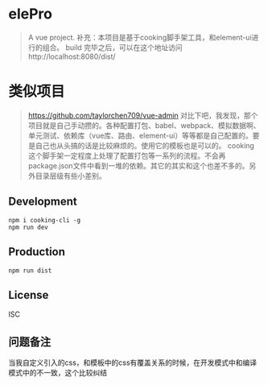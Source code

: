 # elePro
> A vue project.
> 补充：本项目是基于cooking脚手架工具，和element-ui进行的组合。
> build 完毕之后，可以在这个地址访问  http://localhost:8080/dist/

# 类似项目
> https://github.com/taylorchen709/vue-admin
> 对比下吧，我发现，那个项目就是自己手动攒的。各种配置打包、babel、webpack、模拟数据啊、单元测试、依赖库（vue库、路由、element-ui）等等都是自己配置的。要是自己也从头搞的话是比较麻烦的。使用它的模板也是可以的。
> cooking 这个脚手架一定程度上处理了配置打包等一系列的流程。不会再package.json文件中看到一堆的依赖。其它的其实和这个也差不多的。另外目录层级有些小差别。

## Development

```shell
npm i cooking-cli -g
npm run dev
```

## Production
```
npm run dist
```

## License
ISC

## 问题备注
当我自定义引入的css，和模板中的css有覆盖关系的时候，在开发模式中和编译模式中的不一致，这个比较纠结